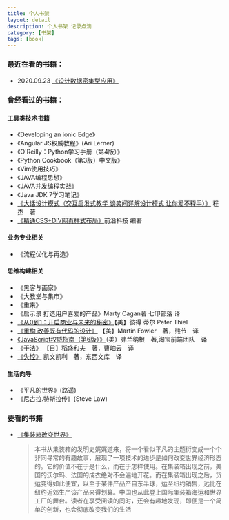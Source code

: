 ```yaml
---
title: 个人书架
layout: detail
description: 个人书架 记录点滴
category: [书架]
tags: [book]
---
```

### 最近在看的书籍：

- 2020.09.23 [《设计数据密集型应用》](https://github.com/Vonng/ddia)

### 曾经看过的书籍：
#### 工具类技术书籍
- 《Developing an ionic Edge》
- 《Angular JS权威教程》(Ari Lerner)
- 《O'Reilly：Python学习手册（第4版）》
- 《Python Cookbook（第3版）中文版》
- 《Vim使用技巧》
- 《JAVA编程思想》
- 《JAVA并发编程实战》
- 《Java JDK 7学习笔记》
- [《大话设计模式（交互启发式教学 谈笑间详解设计模式 让你爱不释手）》](http://search.dangdang.com/?key=%B4%F3%BB%B0%C9%E8%BC%C6%C4%A3%CA%BD) 程杰　著 
- [《精通CSS+DIV网页样式布局》](http://product.dangdang.com/9349959.html)前沿科技 编著

#### 业务专业相关
- 《流程优化与再造》

#### 思维构建相关
- 《黑客与画家》
- 《大教堂与集市》
- 《重来》
- 《启示录 打造用户喜爱的产品》Marty Cagan著 七印部落 译
- [《从0到1：开启商业与未来的秘密》](http://search.dangdang.com/?key=%B4%D30%B5%BD1)【美】彼得 蒂尔 Peter Thiel
- [《重构 改善既有代码的设计》](http://product.dangdang.com/23734636.html) 【美】Martin Fowler　著，熊节　译
-  [《JavaScript权威指南（第6版）》](http://product.dangdang.com/22722790.html)（美）弗兰纳根　著,淘宝前端团队　译
- [《干法》](http://product.dangdang.com/20848036.html) 【日】稻盛和夫　著，曹岫云　译　
- [《失控》](http://product.dangdang.com/21032154.html) 凯文凯利　著，东西文库　译

#### 生活向导

- 《平凡的世界》(路遥)
- 《尼古拉.特斯拉传》(Steve Law)

### 要看的书籍

-  [《集装箱改变世界》](http://www.amazon.cn/集装箱改变世界-马克·莱文森/dp/B00HE1PK58/ref=sr_1_1?s=books&ie=UTF8&qid=1442883290&sr=1-1&keywords=集装箱改变世界) 
    >本书从集装箱的发明史娓娓道来，将一个看似平凡的主题衍变成一个个非同寻常的有趣故事，展现了一项技术的进步是如何改变世界经济形态的。它的价值不在于是什么，而在于怎样使用。在集装箱出现之前，美国的沃尔玛、法国的成衣绝对不会遍地开花。而在集装箱出现之后，货运变得如此便宜，以至于某件产品产自东半球，运至纽约销售，远比在纽约近郊生产该产品来得划算。中国也从此登上国际集装箱海运和世界工厂的舞台。读者在享受阅读的同时，还会有趣地发现，即便是一个简单的创新，也会彻底改变我们的生活

